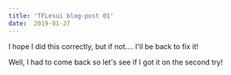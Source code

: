 ```yaml
---
title: 'TFLesui blog-post 01'
date:  2019-01-27
---
```

I hope I did this correctly, but if not.... I'll be back to fix it!

Well, I had to come back so let's see if I got it on the second try!
